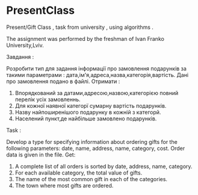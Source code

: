 # PresentClass
Present/Gift Class , task from university , using algorithms .

The assignment was performed by the freshman of Ivan Franko University,Lviv.

Завдання : 

Розробити тип для задання інформації про замовлення подарунків за такими параметрами : 
дата,ім'я,адреса,назва,категорія,вартість.
Дані про замовлення подано в файлі. Отримати : 
1. Впорядкований за датами,адресою,назвою,категорією повний перелік усіх замовленнь.
2. Для кожної наявної категорї сумарну вартість подарунків.
3. Назву найпоширенішого подарунку в кожній з категорй.
4. Населений пункт,де найбільше замовлено подарунків.

Task :

Develop a type for specifying information about ordering gifts for the following parameters:
date, name, address, name, category, cost.
Order data is given in the file. Get:
1. A complete list of all orders is sorted by date, address, name, category.
2. For each available category, the total value of gifts.
3. The name of the most common gift in each of the categories.
4. The town where most gifts are ordered.
